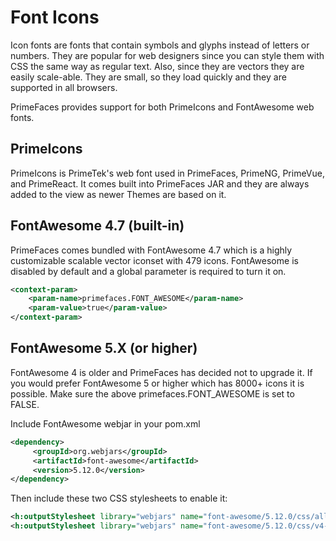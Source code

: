 # Font Icons

Icon fonts are fonts that contain symbols and glyphs instead of letters or numbers.
They are popular for web designers since you can style them with CSS the same way as regular text.
Also, since they are vectors they are easily scale-able.
They are small, so they load quickly and they are supported in all browsers.

PrimeFaces provides support for both PrimeIcons and FontAwesome web fonts.

## PrimeIcons

PrimeIcons is PrimeTek's web font used in PrimeFaces, PrimeNG, PrimeVue, and PrimeReact.
It comes built into PrimeFaces JAR and they are always added to the view as newer Themes are based on it.

## FontAwesome 4.7 (built-in)

PrimeFaces comes bundled with FontAwesome 4.7 which is a highly customizable scalable vector iconset with 479 icons.
FontAwesome is disabled by default and a global parameter is required to turn it on.

```xml
<context-param>
    <param-name>primefaces.FONT_AWESOME</param-name>
    <param-value>true</param-value>
</context-param>
```

## FontAwesome 5.X (or higher)
FontAwesome 4 is older and PrimeFaces has decided not to upgrade it.  If you would prefer FontAwesome 5 or higher
which has 8000+ icons it is possible.  Make sure the above primefaces.FONT_AWESOME is set to FALSE.

Include FontAwesome webjar in your pom.xml
```xml
<dependency>
     <groupId>org.webjars</groupId>
     <artifactId>font-awesome</artifactId>
     <version>5.12.0</version>
</dependency>
```

Then include these two CSS stylesheets to enable it:
```xml
<h:outputStylesheet library="webjars" name="font-awesome/5.12.0/css/all.min-jsf.css" />
<h:outputStylesheet library="webjars" name="font-awesome/5.12.0/css/v4-shims.min-jsf.css" />
```